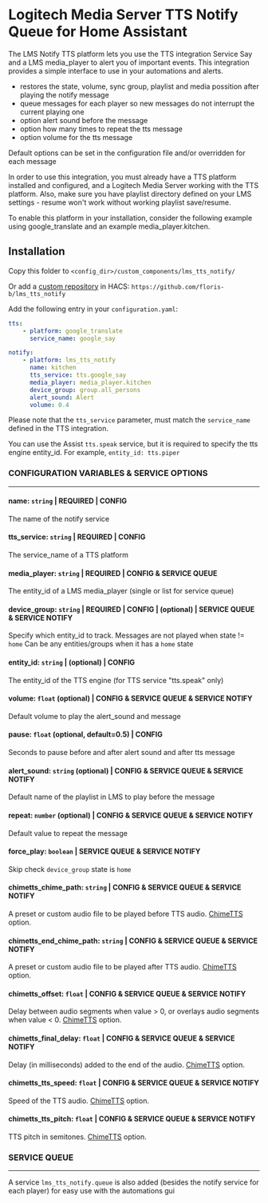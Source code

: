 # Logitech Media Server TTS Notify Queue for Home Assistant

The LMS Notify TTS platform lets you use the TTS integration Service Say and a LMS media_player to alert you of important events. This integration provides a simple interface to use in your automations and alerts.

- restores the state, volume, sync group, playlist and media possition after playing the notify message
- queue messages for each player so new messages do not interrupt the current playing one
- option alert sound before the message
- option how many times to repeat the tts message
- option volume for the tts message

Default options can be set in the configuration file and/or overridden for each message

In order to use this integration, you must already have a TTS platform installed and configured, and a Logitech Media Server working with the TTS platform. Also, make sure you have playlist directory defined on your LMS settings - resume won't work without working playlist save/resume.

To enable this platform in your installation, consider the following example using google_translate and an example media_player.kitchen.

## Installation

Copy this folder to `<config_dir>/custom_components/lms_tts_notify/`

Or add a [custom repository](https://hacs.xyz/docs/faq/custom_repositories) in HACS: `https://github.com/floris-b/lms_tts_notify`

Add the following entry in your `configuration.yaml`:

```yaml
tts:
    - platform: google_translate
      service_name: google_say

notify:
    - platform: lms_tts_notify
      name: kitchen
      tts_service: tts.google_say
      media_player: media_player.kitchen
      device_group: group.all_persons
      alert_sound: Alert
      volume: 0.4
```

Please note that the `tts_service` parameter, must match the `service_name` defined in the TTS integration.

You can use the Assist `tts.speak` service, but it is required to specify the tts engine entity_id.  For example, `entity_id: tts.piper` 

### CONFIGURATION VARIABLES & SERVICE OPTIONS
___

#### **name**: `string` | REQUIRED | CONFIG
The name of the notify service

#### **tts_service**: `string` | REQUIRED | CONFIG
The service_name of a TTS platform

#### **media_player**: `string` | REQUIRED | CONFIG & SERVICE QUEUE 
The entity_id of a LMS media_player (single or list for service queue)

#### **device_group**: `string` | REQUIRED | CONFIG | (optional) | SERVICE QUEUE & SERVICE NOTIFY
Specify which entity_id to track. Messages are not played when state != `home`
Can be any entities/groups when it has a `home` state 

#### **entity_id**: `string` | (optional) | CONFIG
The entity_id of the TTS engine (for TTS service "tts.speak" only)

#### **volume**: `float` (optional) | CONFIG & SERVICE QUEUE & SERVICE NOTIFY
Default volume to play the alert_sound and message

#### **pause**: `float` (optional, default=0.5) | CONFIG 
Seconds to pause before and after alert sound and after tts message

#### **alert_sound**: `string` (optional) | CONFIG & SERVICE QUEUE & SERVICE NOTIFY
Default name of the playlist in LMS to play before the message

#### **repeat**: `number` (optional) | CONFIG & SERVICE QUEUE & SERVICE NOTIFY
Default value to repeat the message

#### **force_play**: `boolean` | SERVICE QUEUE & SERVICE NOTIFY
Skip check `device_group` state is `home` 

#### **chimetts_chime_path**: `string` | CONFIG & SERVICE QUEUE & SERVICE NOTIFY
A preset or custom audio file to be played before TTS audio. [ChimeTTS](https://github.com/nimroddolev/chime_tts) option.

#### **chimetts_end_chime_path**: `string` | CONFIG & SERVICE QUEUE & SERVICE NOTIFY
A preset or custom audio file to be played after TTS audio. [ChimeTTS](https://github.com/nimroddolev/chime_tts) option.

#### **chimetts_offset**: `float` | CONFIG & SERVICE QUEUE & SERVICE NOTIFY
Delay between audio segments when value > 0, or overlays audio segments when value < 0. [ChimeTTS](https://github.com/nimroddolev/chime_tts) option.

#### **chimetts_final_delay**: `float` | CONFIG & SERVICE QUEUE & SERVICE NOTIFY
Delay (in milliseconds) added to the end of the audio. [ChimeTTS](https://github.com/nimroddolev/chime_tts) option.

#### **chimetts_tts_speed**: `float` | CONFIG & SERVICE QUEUE & SERVICE NOTIFY
Speed of the TTS audio. [ChimeTTS](https://github.com/nimroddolev/chime_tts) option.

#### **chimetts_tts_pitch**: `float` | CONFIG & SERVICE QUEUE & SERVICE NOTIFY
TTS pitch in semitones. [ChimeTTS](https://github.com/nimroddolev/chime_tts) option.

### SERVICE QUEUE
---
A service `lms_tts_notify.queue` is also added (besides the notify service for each player) for easy use with the automations gui
